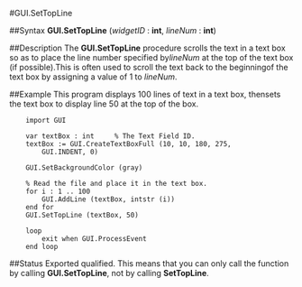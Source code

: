 
#GUI.SetTopLine

##Syntax
**GUI.SetTopLine** (*widgetID* : **int**, *lineNum* : **int**)



##Description
The **GUI.SetTopLine** procedure scrolls the text in a text box so as to place the line number specified by*lineNum* at the top of the text box (if possible).This is often used to scroll the text back to the beginningof the text box by assigning a value of 1 to *lineNum*.



##Example
This program displays 100 lines of text in a text box, thensets the text box to display line 50 at the top of the box.


        import GUI

        var textBox : int     % The Text Field ID.
        textBox := GUI.CreateTextBoxFull (10, 10, 180, 275,
            GUI.INDENT, 0)

        GUI.SetBackgroundColor (gray)

        % Read the file and place it in the text box.
        for i : 1 .. 100
            GUI.AddLine (textBox, intstr (i))
        end for
        GUI.SetTopLine (textBox, 50)

        loop
            exit when GUI.ProcessEvent
        end loop
##Status
Exported qualified.
This means that you can only call the function by calling **GUI.SetTopLine**, not by calling **SetTopLine**.


